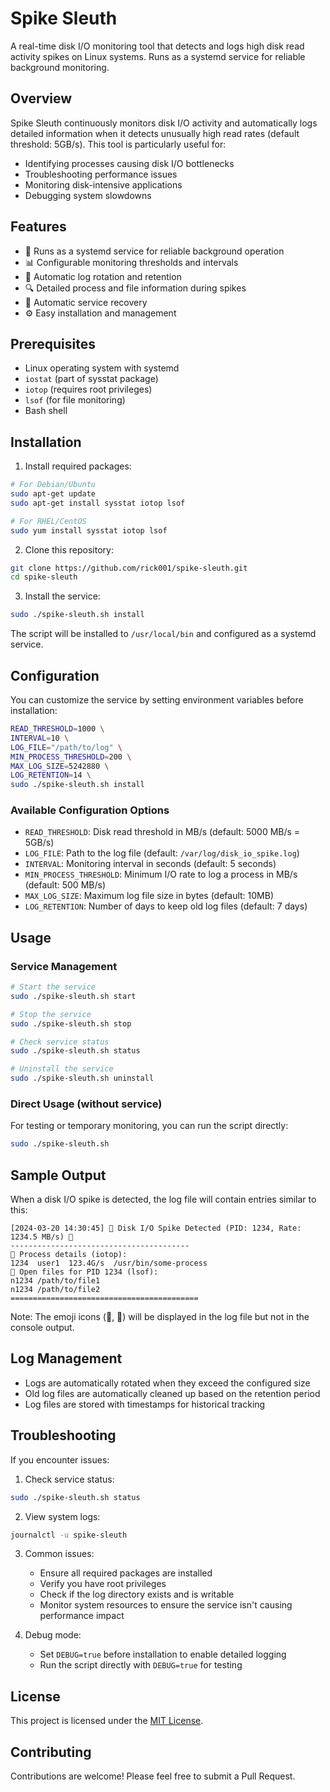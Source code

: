 # Spike Sleuth

A real-time disk I/O monitoring tool that detects and logs high disk read activity spikes on Linux systems. Runs as a systemd service for reliable background monitoring.

## Overview

Spike Sleuth continuously monitors disk I/O activity and automatically logs detailed information when it detects unusually high read rates (default threshold: 5GB/s). This tool is particularly useful for:

- Identifying processes causing disk I/O bottlenecks
- Troubleshooting performance issues
- Monitoring disk-intensive applications
- Debugging system slowdowns

## Features

- 🚀 Runs as a systemd service for reliable background operation
- 📊 Configurable monitoring thresholds and intervals
- 📝 Automatic log rotation and retention
- 🔍 Detailed process and file information during spikes
- 🔄 Automatic service recovery
- ⚙️ Easy installation and management

## Prerequisites

- Linux operating system with systemd
- `iostat` (part of sysstat package)
- `iotop` (requires root privileges)
- `lsof` (for file monitoring)
- Bash shell

## Installation

1. Install required packages:

```bash
# For Debian/Ubuntu
sudo apt-get update
sudo apt-get install sysstat iotop lsof

# For RHEL/CentOS
sudo yum install sysstat iotop lsof
```

2. Clone this repository:
```bash
git clone https://github.com/rick001/spike-sleuth.git
cd spike-sleuth
```

3. Install the service:
```bash
sudo ./spike-sleuth.sh install
```

The script will be installed to `/usr/local/bin` and configured as a systemd service.

## Configuration

You can customize the service by setting environment variables before installation:

```bash
READ_THRESHOLD=1000 \
INTERVAL=10 \
LOG_FILE="/path/to/log" \
MIN_PROCESS_THRESHOLD=200 \
MAX_LOG_SIZE=5242880 \
LOG_RETENTION=14 \
sudo ./spike-sleuth.sh install
```

### Available Configuration Options

- `READ_THRESHOLD`: Disk read threshold in MB/s (default: 5000 MB/s = 5GB/s)
- `LOG_FILE`: Path to the log file (default: `/var/log/disk_io_spike.log`)
- `INTERVAL`: Monitoring interval in seconds (default: 5 seconds)
- `MIN_PROCESS_THRESHOLD`: Minimum I/O rate to log a process in MB/s (default: 500 MB/s)
- `MAX_LOG_SIZE`: Maximum log file size in bytes (default: 10MB)
- `LOG_RETENTION`: Number of days to keep old log files (default: 7 days)

## Usage

### Service Management

```bash
# Start the service
sudo ./spike-sleuth.sh start

# Stop the service
sudo ./spike-sleuth.sh stop

# Check service status
sudo ./spike-sleuth.sh status

# Uninstall the service
sudo ./spike-sleuth.sh uninstall
```

### Direct Usage (without service)

For testing or temporary monitoring, you can run the script directly:

```bash
sudo ./spike-sleuth.sh
```

## Sample Output

When a disk I/O spike is detected, the log file will contain entries similar to this:

```
[2024-03-20 14:30:45] 🚨 Disk I/O Spike Detected (PID: 1234, Rate: 1234.5 MB/s) 🚨
----------------------------------------
🔹 Process details (iotop):
1234  user1  123.4G/s  /usr/bin/some-process
🔹 Open files for PID 1234 (lsof):
n1234 /path/to/file1
n1234 /path/to/file2
==========================================
```

Note: The emoji icons (🚨, 🔹) will be displayed in the log file but not in the console output.

## Log Management

- Logs are automatically rotated when they exceed the configured size
- Old log files are automatically cleaned up based on the retention period
- Log files are stored with timestamps for historical tracking

## Troubleshooting

If you encounter issues:

1. Check service status:
```bash
sudo ./spike-sleuth.sh status
```

2. View system logs:
```bash
journalctl -u spike-sleuth
```

3. Common issues:
   - Ensure all required packages are installed
   - Verify you have root privileges
   - Check if the log directory exists and is writable
   - Monitor system resources to ensure the service isn't causing performance impact

4. Debug mode:
   - Set `DEBUG=true` before installation to enable detailed logging
   - Run the script directly with `DEBUG=true` for testing

## License

This project is licensed under the [MIT License](LICENSE).

## Contributing

Contributions are welcome! Please feel free to submit a Pull Request. 